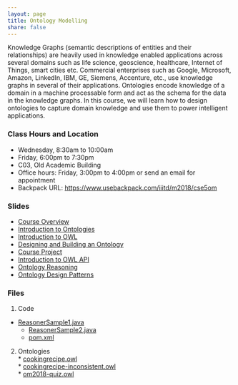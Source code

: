 ```yaml
---
layout: page
title: Ontology Modelling
share: false
---
```


Knowledge Graphs (semantic descriptions of entities and their relationships) are heavily used in knowledge enabled applications across several domains such as life science, geoscience, healthcare, Internet of Things, smart cities etc. Commercial enterprises such as Google, Microsoft, Amazon, LinkedIn, IBM, GE, Siemens, Accenture, etc., use knowledge graphs in several of their applications. Ontologies encode knowledge of a domain in a machine processable form and act as the schema for the data in the knowledge graphs. In this course, we will learn how to design ontologies to capture domain knowledge and use them to power intelligent applications. 


### Class Hours and Location   

  * Wednesday, 8:30am to 10:00am   
  * Friday, 6:00pm to 7:30pm    
  * C03, Old Academic Building   
  * Office hours: Friday, 3:00pm to 4:00pm or send an email for appointment   
  * Backpack URL: <a href="https://www.usebackpack.com/iiitd/m2018/cse5om" target="_blank">https://www.usebackpack.com/iiitd/m2018/cse5om</a>      
  

### Slides

  * <a href="course-overview.html" target="_blank">Course Overview</a>        
  * <a href="intro-ontology.html" target="_blank">Introduction to Ontologies</a>   
  * <a href="intro-owl.html" target="_blank">Introduction to OWL</a>   
  * <a href="design-build-ontology.html" target="_blank">Designing and Building an Ontology</a>          
  * <a href="course-project.html" target="_blank">Course Project</a>     
  * <a href="intro-owl-api.html" target="_blank">Introduction to OWL API</a>     
  * <a href="ontology-reasoning.html" target="_blank">Ontology Reasoning</a>     
  * <a href="odps.html" target="_blank">Ontology Design Patterns</a>     

  
### Files    

  1. Code     
   * <a href="code/ReasonerSample1.java" target="_blank">ReasonerSample1.java</a>    
     * <a href="code/ReasonerSample2.java" target="_blank">ReasonerSample2.java</a>     
	 * <a href="code/pom.xml" target="_blank">pom.xml</a>   
	
  2. Ontologies     
    * <a href="in-class-ontology/cookingrecipe.owl" target="_blank">cookingrecipe.owl</a>         
    * <a href="in-class-ontology/cookingrecipe-inconsistent.owl" target="_blank">cookingrecipe-inconsistent.owl</a>    
    * <a href="in-class-ontology/om2018-quiz.owl" target="_blank">om2018-quiz.owl</a>    

	

  

	